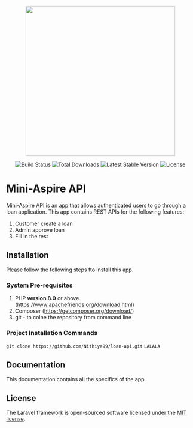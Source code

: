 <p align="center"><a href="https://laravel.com" target="_blank"><img src="https://raw.githubusercontent.com/laravel/art/master/logo-lockup/5%20SVG/2%20CMYK/1%20Full%20Color/laravel-logolockup-cmyk-red.svg" width="400"></a></p>

<p align="center">
<a href="https://travis-ci.org/laravel/framework"><img src="https://travis-ci.org/laravel/framework.svg" alt="Build Status"></a>
<a href="https://packagist.org/packages/laravel/framework"><img src="https://img.shields.io/packagist/dt/laravel/framework" alt="Total Downloads"></a>
<a href="https://packagist.org/packages/laravel/framework"><img src="https://img.shields.io/packagist/v/laravel/framework" alt="Latest Stable Version"></a>
<a href="https://packagist.org/packages/laravel/framework"><img src="https://img.shields.io/packagist/l/laravel/framework" alt="License"></a>
</p>

# Mini-Aspire API

Mini-Aspire API is an app that allows authenticated users to go through a loan application. This app contains REST APIs for the following features:
1. Customer create a loan
2. Admin approve loan
3. Fill in the rest

## Installation
Please follow the following steps fto install this app.

### System Pre-requisites
1. PHP **version 8.0** or above. (https://www.apachefriends.org/download.html)
2. Composer (https://getcomposer.org/download/)
3. git - to colne the repository from command line

### Project Installation Commands
`git clone https://github.com/Nithiya99/loan-api.git`
`LALALA`

## Documentation
This documentation contains all the specifics of the app.

## License

The Laravel framework is open-sourced software licensed under the [MIT license](https://opensource.org/licenses/MIT).
